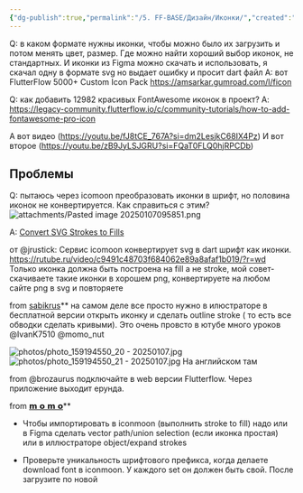 ```yaml
---
{"dg-publish":true,"permalink":"/5. FF-BASE/Дизайн/Иконки/","created":"2025-01-07T09:54:41.352-03:00","updated":"2025-01-07T10:00:59.288-03:00"}
---
```



Q: в каком формате нужны иконки, чтобы можно было их загрузить и потом менять цвет, размер. Где можно найти хороший выбор иконок, не стандартных. И иконки из Figma можно скачать и использовать, я скачал одну в формате svg но выдает ошибку и просит dart файл
A: вот FlutterFlow 5000+ Custom Icon Pack
https://amsarkar.gumroad.com/l/ficon


Q: как добавить 12982 красивых FontAwesome иконок в проект?
A: https://legacy-community.flutterflow.io/c/community-tutorials/how-to-add-fontawesome-pro-icon

А вот видео (https://youtu.be/fJ8tCE_767A?si=dm2LesjkC68IX4Pz)
И вот второе (https://youtu.be/zB9JyLSJGRU?si=FQaT0FLQ0hjRPCDb) 

## Проблемы
Q: пытаюсь через icomoon преобразовать иконки в шрифт, но половина иконок не конвертируется. Как справиться с этим?
![attachments/Pasted image 20250107095851.png](/img/user/5.%20FF-BASE/%D0%94%D0%B8%D0%B7%D0%B0%D0%B9%D0%BD/attachments/Pasted%20image%2020250107095851.png)

A: 
[Convert SVG Strokes to Fills](https://iconly.io/tools/svg-convert-stroke-to-fill)

от @jrustick:
Сервис icomoon конвертирует svg в dart шрифт как иконки.
https://rutube.ru/video/c9491c48703f684062e89a8afaf1b019/?r=wd
Только иконка должна быть построена на fill а не stroke, мой совет- скачиваете такие иконки в хорошем png, конвертируете на любом сайте png в svg и повторяете

from [sabikrus](https://t.me/sabikrus)**
на самом деле все просто нужно в илюстраторе в бесплатной версии открыть иконку и сделать outline stroke ( то есть все обводки сделать кривыми). Это очень провсто в ютубе много уроков @IvanK7510 @momo_nut

![photos/photo_159194550_20 - 20250107.jpg](/img/user/Telegram/photos/photo_159194550_20%20-%2020250107.jpg)
![photos/photo_159194550_21 - 20250107.jpg](/img/user/Telegram/photos/photo_159194550_21%20-%2020250107.jpg)
На английском там

from @brozaurus
подключайте в web версии Flutterflow. Через приложение выходит ерунда.

from [𝗺 𝗼 𝗺 𝗼](https://t.me/momo_nut)**
- Чтобы импортировать в iconmoon  (выполнить stroke to fill) надо или в Figma сделать vector path/union selection (если иконка простая) или в иллюстраторе object/expand strokes

- Проверьте уникальность шрифтового префикса, когда делаете download font в iconmoon. У каждого set он должен быть свой. После загрузите по новой
